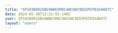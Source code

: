 ```yaml
---
title: "SP103BXR2GBV4WBESM8C4WCGNC9ED3PGT03X4WXTC"
date: 2024-05-30T12:21:55.140Z
user: SP103BXR2GBV4WBESM8C4WCGNC9ED3PGT03X4WXTC
layout: "users"
---
```

    